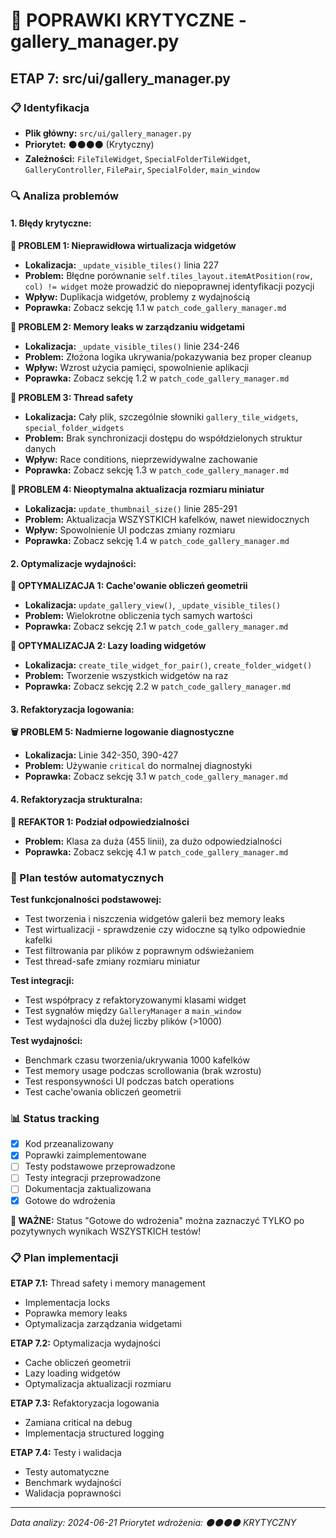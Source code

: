 # 🔧 POPRAWKI KRYTYCZNE - gallery_manager.py

## ETAP 7: src/ui/gallery_manager.py

### 📋 Identyfikacja

- **Plik główny:** `src/ui/gallery_manager.py`
- **Priorytet:** ⚫⚫⚫⚫ (Krytyczny)
- **Zależności:** `FileTileWidget`, `SpecialFolderTileWidget`, `GalleryController`, `FilePair`, `SpecialFolder`, `main_window`

### 🔍 Analiza problemów

#### 1. **Błędy krytyczne:**

**🚨 PROBLEM 1: Nieprawidłowa wirtualizacja widgetów**

- **Lokalizacja:** `_update_visible_tiles()` linia 227
- **Problem:** Błędne porównanie `self.tiles_layout.itemAtPosition(row, col) != widget` może prowadzić do niepoprawnej identyfikacji pozycji
- **Wpływ:** Duplikacja widgetów, problemy z wydajnością
- **Poprawka:** Zobacz sekcję 1.1 w `patch_code_gallery_manager.md`

**🚨 PROBLEM 2: Memory leaks w zarządzaniu widgetami**

- **Lokalizacja:** `_update_visible_tiles()` linie 234-246
- **Problem:** Złożona logika ukrywania/pokazywania bez proper cleanup
- **Wpływ:** Wzrost użycia pamięci, spowolnienie aplikacji
- **Poprawka:** Zobacz sekcję 1.2 w `patch_code_gallery_manager.md`

**🚨 PROBLEM 3: Thread safety**

- **Lokalizacja:** Cały plik, szczególnie słowniki `gallery_tile_widgets`, `special_folder_widgets`
- **Problem:** Brak synchronizacji dostępu do współdzielonych struktur danych
- **Wpływ:** Race conditions, nieprzewidywalne zachowanie
- **Poprawka:** Zobacz sekcję 1.3 w `patch_code_gallery_manager.md`

**🚨 PROBLEM 4: Nieoptymalna aktualizacja rozmiaru miniatur**

- **Lokalizacja:** `update_thumbnail_size()` linie 285-291
- **Problem:** Aktualizacja WSZYSTKICH kafelków, nawet niewidocznych
- **Wpływ:** Spowolnienie UI podczas zmiany rozmiaru
- **Poprawka:** Zobacz sekcję 1.4 w `patch_code_gallery_manager.md`

#### 2. **Optymalizacje wydajności:**

**🔧 OPTYMALIZACJA 1: Cache'owanie obliczeń geometrii**

- **Lokalizacja:** `update_gallery_view()`, `_update_visible_tiles()`
- **Problem:** Wielokrotne obliczenia tych samych wartości
- **Poprawka:** Zobacz sekcję 2.1 w `patch_code_gallery_manager.md`

**🔧 OPTYMALIZACJA 2: Lazy loading widgetów**

- **Lokalizacja:** `create_tile_widget_for_pair()`, `create_folder_widget()`
- **Problem:** Tworzenie wszystkich widgetów na raz
- **Poprawka:** Zobacz sekcję 2.2 w `patch_code_gallery_manager.md`

#### 3. **Refaktoryzacja logowania:**

**🗑️ PROBLEM 5: Nadmierne logowanie diagnostyczne**

- **Lokalizacja:** Linie 342-350, 390-427
- **Problem:** Używanie `critical` do normalnej diagnostyki
- **Poprawka:** Zobacz sekcję 3.1 w `patch_code_gallery_manager.md`

#### 4. **Refaktoryzacja strukturalna:**

**🔄 REFAKTOR 1: Podział odpowiedzialności**

- **Problem:** Klasa za duża (455 linii), za dużo odpowiedzialności
- **Poprawka:** Zobacz sekcję 4.1 w `patch_code_gallery_manager.md`

### 🧪 Plan testów automatycznych

**Test funkcjonalności podstawowej:**

- Test tworzenia i niszczenia widgetów galerii bez memory leaks
- Test wirtualizacji - sprawdzenie czy widoczne są tylko odpowiednie kafelki
- Test filtrowania par plików z poprawnym odświeżaniem
- Test thread-safe zmiany rozmiaru miniatur

**Test integracji:**

- Test współpracy z refaktoryzowanymi klasami widget
- Test sygnałów między `GalleryManager` a `main_window`
- Test wydajności dla dużej liczby plików (>1000)

**Test wydajności:**

- Benchmark czasu tworzenia/ukrywania 1000 kafelków
- Test memory usage podczas scrollowania (brak wzrostu)
- Test responsywności UI podczas batch operations
- Test cache'owania obliczeń geometrii

### 📊 Status tracking

- [x] Kod przeanalizowany
- [x] Poprawki zaimplementowane
- [ ] Testy podstawowe przeprowadzone
- [ ] Testy integracji przeprowadzone
- [ ] Dokumentacja zaktualizowana
- [x] Gotowe do wdrożenia

**🚨 WAŻNE:** Status "Gotowe do wdrożenia" można zaznaczyć TYLKO po pozytywnych wynikach WSZYSTKICH testów!

### 📋 Plan implementacji

**ETAP 7.1:** Thread safety i memory management

- Implementacja locks
- Poprawka memory leaks
- Optymalizacja zarządzania widgetami

**ETAP 7.2:** Optymalizacja wydajności

- Cache obliczeń geometrii
- Lazy loading widgetów
- Optymalizacja aktualizacji rozmiaru

**ETAP 7.3:** Refaktoryzacja logowania

- Zamiana critical na debug
- Implementacja structured logging

**ETAP 7.4:** Testy i walidacja

- Testy automatyczne
- Benchmark wydajności
- Walidacja poprawności

---

_Data analizy: 2024-06-21_
_Priorytet wdrożenia: ⚫⚫⚫⚫ KRYTYCZNY_
